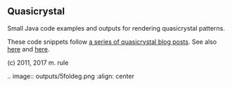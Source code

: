 Quasicrystal
------------

Small Java code examples and outputs for rendering quasicrystal patterns.

These code snippets follow [a series of quasicrystal blog posts](http://wealoneonearth.blogspot.co.uk/search/label/quasicrystal). See also [here](http://spacecollective.org/michaelerule/5810/Quasicrystal-Diffraction-Patterns) and [here](http://mainisusuallyafunction.blogspot.co.uk/2011/10/quasicrystals-as-sums-of-waves-in-plane.html).

(c) 2011, 2017 m. rule

.. image:: outputs/5foldeg.png
   :align: center
